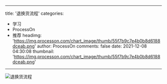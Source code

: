 
---
title: '退换货流程'
categories: 
 - 学习
 - ProcessOn
 - 推荐
headimg: 'https://img.processon.com/chart_image/thumb/55f7b9c7e4b0b8d6188dceab.png'
author: ProcessOn
comments: false
date: 2021-12-08 04:30:08
thumbnail: 'https://img.processon.com/chart_image/thumb/55f7b9c7e4b0b8d6188dceab.png'
---

<div>   
<img class="thumb" alt="退换货流程" src="https://img.processon.com/chart_image/thumb/55f7b9c7e4b0b8d6188dceab.png" referrerpolicy="no-referrer">
<p></p>  
</div>
            